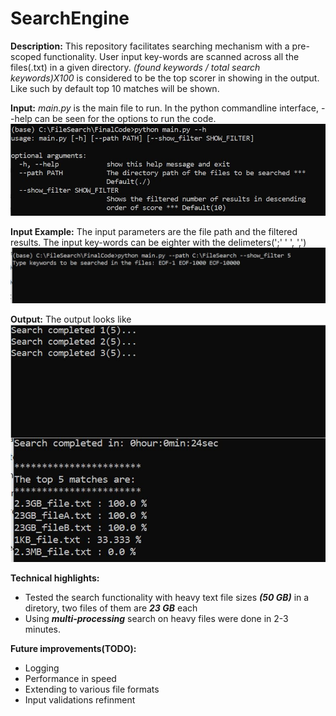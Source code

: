 # SearchEngine
**Description:**  This repository facilitates searching mechanism with a pre-scoped functionality. User input key-words are scanned across all the files(.txt) in a given directory.
                  *(found keywords / total search keywords)X100* is considered to be the top scorer in showing in the output. Like such by default top 10 matches will be shown.
          
**Input:**        *main.py* is the main file to run. In the python commandline interface, --help can be seen for the options to run the code.
                  ![](Images/help.JPG)      

**Input Example:**  The input parameters are the file path and the filtered results. The input key-words can be eighter with the delimeters(';' ' ', ',')
                  ![](Images/input.JPG)  
                  
**Output:**       The output looks like
                  ![](Images/output.JPG) 
                    
                  
**Technical highlights:**   
* Tested the search functionality with heavy text file sizes ***(50 GB)*** in a diretory, two files of them are ***23 GB*** each
* Using ***multi-processing*** search on heavy files were done in 2-3 minutes.
                   
                   
**Future improvements(TODO):**   
* Logging
* Performance in speed
* Extending to various file formats
* Input validations refinment
